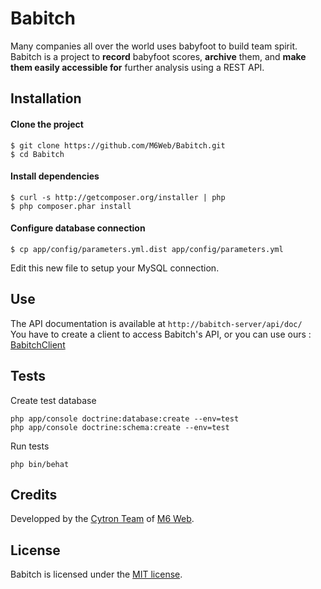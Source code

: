 # Babitch

Many companies all over the world uses babyfoot to build team spirit. Babitch is a project to **record** babyfoot scores, **archive** them, and **make them easily accessible for** further analysis using a REST API.

## Installation

#### Clone the project

```
$ git clone https://github.com/M6Web/Babitch.git
$ cd Babitch
```

#### Install dependencies

```
$ curl -s http://getcomposer.org/installer | php
$ php composer.phar install
```

#### Configure database connection

```
$ cp app/config/parameters.yml.dist app/config/parameters.yml
```

Edit this new file to setup your MySQL connection.

## Use

The API documentation is available at `http://babitch-server/api/doc/`  
You have to create a client to access Babitch's API, or you can use ours : [BabitchClient](https://github.com/M6Web/BabitchClient)

## Tests

Create test database

```shell
php app/console doctrine:database:create --env=test
php app/console doctrine:schema:create --env=test
```
Run tests

```shell
php bin/behat
```

## Credits

Developped by the [Cytron Team](http://cytron.fr/) of [M6 Web](http://tech.m6web.fr/).

## License

Babitch is licensed under the [MIT license](LICENSE).
